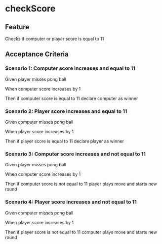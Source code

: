 # checkScore

## Feature

Checks if computer or player score is equal to 11

## Acceptance Criteria

### Scenario 1: Computer score increases and equal to 11

Given player misses pong ball

When computer score increases by 1

Then if computer score is equal to 11 declare computer as winner

### Scenario 2: Player score increases and equal to 11

Given computer misses pong ball

When player score increases by 1

Then if player score is equal to 11 declare player as winner

### Scenario 3: Computer score increases and not equal to 11

Given player misses pong ball

When computer score increases by 1

Then if computer score is not equal to 11 player plays move and
starts new round

### Scenario 4: Player score increases and not equal to 11

Given computer misses pong ball

When player score increases by 1

Then if player score is not equal to 11 computer plays move and
starts new round
